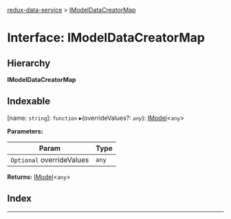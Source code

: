 [redux-data-service](../README.md) > [IModelDataCreatorMap](../interfaces/imodeldatacreatormap.md)

# Interface: IModelDataCreatorMap

## Hierarchy

**IModelDataCreatorMap**

## Indexable

\[name: `string`\]:&nbsp;`function`
▸(overrideValues?: *`any`*): [IModel](imodel.md)<`any`>

**Parameters:**

| Param | Type |
| ------ | ------ |
| `Optional` overrideValues | `any` |

**Returns:** [IModel](imodel.md)<`any`>

## Index

---

